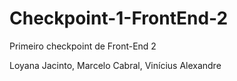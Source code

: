 # Checkpoint-1-FrontEnd-2
 Primeiro checkpoint de Front-End 2

Loyana Jacinto,
Marcelo Cabral,
Vinícius Alexandre
